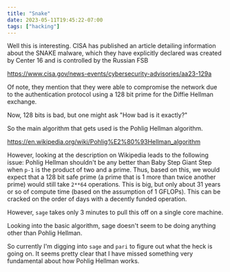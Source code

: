 ```yaml
---
title: "Snake"
date: 2023-05-11T19:45:22-07:00
tags: ["hacking"]
---
```


Well this is interesting. CISA has published an article
detailing information about the SNAKE malware, which they
have explicitly declared was created by Center 16 and is
controlled by the Russian FSB

https://www.cisa.gov/news-events/cybersecurity-advisories/aa23-129a

<!--more-->

Of note, they mention that they were able to compromise the network
due to the authentication protocol using a 128 bit prime for the Diffie
Hellman exchange.

Now, 128 bits is bad, but one might ask "How bad is it exactly?"

So the main algorithm that gets used is the Pohlig Hellman algorithm.

https://en.wikipedia.org/wiki/Pohlig%E2%80%93Hellman_algorithm

However, looking at the description on Wikipedia leads to the following issue:
Pohlig Hellman shouldn't be any better than Baby Step Giant Step when `p-1` is
the product of two and a prime. Thus, based on this, we would expect that
a 128 bit safe prime (a prime that is 1 more than twice another prime) would
still take `2**64` operations. This is big, but only about 31 years or so
of compute time (based on the assumption of 1 GFLOPs). This can be cracked
on the order of days with a decently funded operation.

However, `sage` takes only 3 minutes to pull this off on a single core machine.

Looking into the basic algorithm, sage doesn't seem to be doing anything other
than Pohlig Hellman.

So currently I'm digging into `sage` and `pari` to figure out what the heck is
going on. It seems pretty clear that I have missed something very fundamental
about how Pohlig Hellman works.
